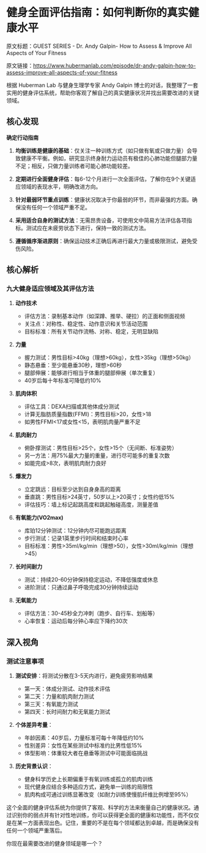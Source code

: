 # 健身全面评估指南：如何判断你的真实健康水平

原文标题：GUEST SERIES - Dr. Andy Galpin- How to Assess & Improve All Aspects of Your Fitness

原文链接：https://www.hubermanlab.com/episode/dr-andy-galpin-how-to-assess-improve-all-aspects-of-your-fitness

<YouTube videoId="zEYE-vcVKy8" />

根据 Huberman Lab 与健身生理学专家 Andy Galpin 博士的对话，我整理了一套实用的健身评估系统，帮助你客观了解自己的真实健康状况并找出需要改进的关键领域。

## 核心发现

**确定行动指南**

1. **均衡训练是健康的基础**：仅关注一种训练方式（如只做有氧或只做力量）会导致健康不平衡。例如，研究显示终身耐力运动员有极佳的心肺功能但腿部力量不足；相反，只做力量训练者可能心肺功能较差。
   
2. **定期进行全面健身评估**：每6-12个月进行一次全面评估，了解你在9个关键适应领域的表现水平，明确改进方向。

3. **针对最弱环节重点训练**：健康状况取决于你最弱的环节，而非最强的方面。确保没有任何一个领域严重不足。

4. **采用适合自身的测试方法**：无需昂贵设备，可使用文中简易方法评估各项指标。测试应在未疲劳状态下进行，保持一致的测试方法。

5. **遵循循序渐进原则**：确保运动技术正确后再进行最大力量或极限测试，避免受伤风险。

## 核心解析

### 九大健身适应领域及其评估方法

1. **动作技术**
   * 评估方法：录制基本动作（如深蹲、推举、硬拉）的正面和侧面视频
   * 关注点：对称性、稳定性、动作意识和关节活动范围
   * 目标标准：所有关节动作流畅、对称、稳定，无明显缺陷

2. **力量**
   * 握力测试：男性目标>40kg（理想>60kg），女性>35kg（理想>50kg）
   * 静态悬垂：至少能悬垂30秒，理想>60秒
   * 腿部伸展：能够进行相当于体重的腿部伸展（单次重复）
   * 40岁后每十年标准可降低约10%

3. **肌肉体积**
   * 评估工具：DEXA扫描或其他体成分测试
   * 计算无脂肪质量指数(FFMI)：男性目标>20，女性>18
   * 如男性FFMI<17或女性<15，表明肌肉量严重不足

4. **肌肉耐力**
   * 俯卧撑测试：男性目标>25个，女性>15个（无间断、标准姿势）
   * 另一方法：用75%最大力量的重量，进行尽可能多的重复次数
   * 如能完成>8次，表明肌肉耐力良好

5. **爆发力**
   * 立定跳远：目标至少达到自身身高的距离
   * 垂直跳：男性目标>24英寸，50岁以上>20英寸；女性约低15%
   * 评估技巧：墙上标记起跳高度和跳起触碰高度，测量差值

6. **有氧能力(VO2max)**
   * 库珀12分钟测试：12分钟内尽可能跑远距离
   * 步行测试：记录1英里步行时间和结束时心率
   * 目标标准：男性>35ml/kg/min（理想>50），女性>30ml/kg/min（理想>45）

7. **长时间耐力**
   * 测试：持续20-60分钟保持稳定运动，不降低强度或休息
   * 进阶测试：只通过鼻子呼吸完成30分钟持续运动

8. **无氧能力**
   * 评估方法：30-45秒全力冲刺（跑步、自行车、划船等）
   * 心率恢复：运动后每分钟心率应下降约30次

## 深入视角

### 测试注意事项

1. **测试安排**：将测试分散在3-5天内进行，避免疲劳影响结果
   * 第一天：体成分测试、动作技术评估
   * 第二天：力量和肌肉耐力测试
   * 第三天：有氧能力测试
   * 第四天：长时间耐力和无氧能力测试

2. **个体差异考量**：
   * 年龄因素：40岁后，力量标准可每十年降低约10%
   * 性别差异：女性在某些测试中标准约比男性低15%
   * 体型影响：体重较大者在悬垂等测试中可能面临挑战

3. **历史背景认识**：
   * 健身科学历史上长期偏重于有氧训练或孤立的肌肉训练
   * 现代健身应结合多种适应方式，避免单一训练的局限性
   * 肌肉构成可通过训练显著改变（如耐力训练使慢肌纤维比例增至95%）

这个全面的健身评估系统为你提供了客观、科学的方法来衡量自己的健康状况。通过识别你的弱点并有针对性地训练，你可以获得更全面的健康和功能性，而不仅仅是在某一方面表现出色。记住，重要的不是在每个领域都达到卓越，而是确保没有任何一个领域严重落后。

你现在最需要改进的健身领域是哪一个？
